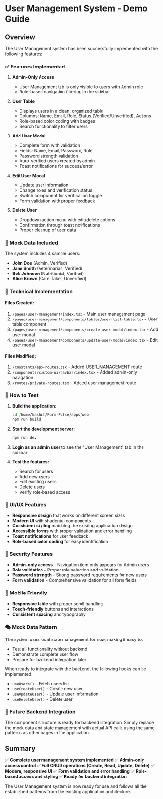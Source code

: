 # User Management System - Demo Guide

## Overview

The User Management system has been successfully implemented with the following features:

### ✅ Features Implemented

1. **Admin-Only Access**

   - User Management tab is only visible to users with Admin role
   - Role-based navigation filtering in the sidebar

2. **User Table**

   - Displays users in a clean, organized table
   - Columns: Name, Email, Role, Status (Verified/Unverified), Actions
   - Role-based color coding with badges
   - Search functionality to filter users

3. **Add User Modal**

   - Complete form with validation
   - Fields: Name, Email, Password, Role
   - Password strength validation
   - Auto-verified users created by admin
   - Toast notifications for success/error

4. **Edit User Modal**

   - Update user information
   - Change roles and verification status
   - Switch component for verification toggle
   - Form validation with proper feedback

5. **Delete User**
   - Dropdown action menu with edit/delete options
   - Confirmation through toast notifications
   - Proper cleanup of user data

### 🎯 Mock Data Included

The system includes 4 sample users:

- **John Doe** (Admin, Verified)
- **Jane Smith** (Veterinarian, Verified)
- **Bob Johnson** (Nutritionist, Verified)
- **Alice Brown** (Care Taker, Unverified)

### 🔧 Technical Implementation

#### Files Created:

1. `/pages/user-management/index.tsx` - Main user management page
2. `/pages/user-management/components/tables/user-list-table.tsx` - User table component
3. `/pages/user-management/components/create-user-modal/index.tsx` - Add user modal
4. `/pages/user-management/components/update-user-modal/index.tsx` - Edit user modal

#### Files Modified:

1. `/constants/app-routes.tsx` - Added USER_MANAGEMENT route
2. `/components/custom-ui/navbar/index.tsx` - Added admin-only navigation
3. `/routes/private-routes.tsx` - Added user management route

### 🚀 How to Test

1. **Build the application:**

   ```bash
   cd /home/kashif/Form-Pulse/apps/web
   npm run build
   ```

2. **Start the development server:**

   ```bash
   npm run dev
   ```

3. **Login as an admin user** to see the "User Management" tab in the sidebar

4. **Test the features:**
   - Search for users
   - Add new users
   - Edit existing users
   - Delete users
   - Verify role-based access

### 🎨 UI/UX Features

- **Responsive design** that works on different screen sizes
- **Modern UI** with shadcn/ui components
- **Consistent styling** matching the existing application design
- **Accessible forms** with proper validation and error handling
- **Toast notifications** for user feedback
- **Role-based color coding** for easy identification

### 🔐 Security Features

- **Admin-only access** - Navigation item only appears for Admin users
- **Role validation** - Proper role selection and validation
- **Password strength** - Strong password requirements for new users
- **Form validation** - Comprehensive validation for all form fields

### 📱 Mobile Friendly

- **Responsive table** with proper scroll handling
- **Touch-friendly** buttons and interactions
- **Consistent spacing** and typography

### 🎭 Mock Data Pattern

The system uses local state management for now, making it easy to:

- Test all functionality without backend
- Demonstrate complete user flow
- Prepare for backend integration later

When ready to integrate with the backend, the following hooks can be implemented:

- `useUsers()` - Fetch users list
- `useCreateUser()` - Create new user
- `useUpdateUser()` - Update user information
- `useDeleteUser()` - Delete user

### 🔄 Future Backend Integration

The component structure is ready for backend integration. Simply replace the mock data and state management with actual API calls using the same patterns as other pages in the application.

## Summary

✅ **Complete user management system implemented**
✅ **Admin-only access control**
✅ **Full CRUD operations (Create, Read, Update, Delete)**
✅ **Modern, responsive UI**
✅ **Form validation and error handling**
✅ **Role-based access and styling**
✅ **Ready for backend integration**

The User Management system is now ready for use and follows all the established patterns from the existing application architecture.
